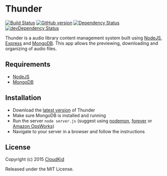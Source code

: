 # Thunder

[![Build Status](https://travis-ci.org/CloudKidStudio/Thunder.svg)](https://travis-ci.org/CloudKidStudio/Thunder) [![GitHub version](https://badge.fury.io/gh/CloudKidStudio%2FThunder.svg)](https://github.com/CloudKidStudio/Thunder/releases/latest) [![Dependency Status](https://david-dm.org/CloudKidStudio/Thunder.svg)](https://david-dm.org/CloudKidStudio/Thunder) [![devDependency Status](https://david-dm.org/CloudKidStudio/Thunder/dev-status.svg)](https://david-dm.org/CloudKidStudio/Thunder#info=devDependencies)

Thunder is a audio library content management system built using [NodeJS](https://nodejs.org/), [Express](http://expressjs.com/) and [MongoDB](https://www.mongodb.org/). This app allows the previewing, downloading and organizing of audio files.

## Requirements

* [NodeJS](https://nodejs.org/)
* [MongoDB](https://www.mongodb.org/)

## Installation

* Download the [latest version](https://github.com/CloudKidStudio/Thunder/releases/latest) of Thunder
* Make sure MongoDB is installed and running
* Run the server `node server.js` (suggest using [nodemon](http://nodemon.io/), [forever](https://www.npmjs.org/package/forever) or [Amazon OpsWorks](http://aws.amazon.com/opsworks/))
* Navigate to your server in a browser and follow the instructions

## License

Copyright (c) 2015 [CloudKid](https://github.com/cloudkidstudio)

Released under the MIT License.
